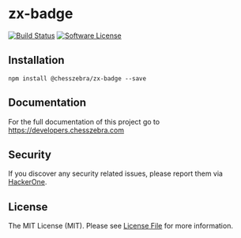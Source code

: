# zx-badge

[![Build Status][ico-travis]][link-travis]
[![Software License][ico-license]](LICENSE.md)

## Installation
```
npm install @chesszebra/zx-badge --save
```

## Documentation

For the full documentation of this project go to https://developers.chesszebra.com

## Security

If you discover any security related issues, please report them via [HackerOne][link-hackerone].

## License

The MIT License (MIT). Please see [License File](LICENSE.md) for more information.

[ico-license]: https://img.shields.io/badge/license-MIT-brightgreen.svg?style=flat-square
[ico-travis]: https://img.shields.io/travis/chesszebra/zx-badge/master.svg?style=flat-square

[link-travis]: https://travis-ci.org/chesszebra/zx-badge
[link-hackerone]: https://hackerone.com/chesszebra
